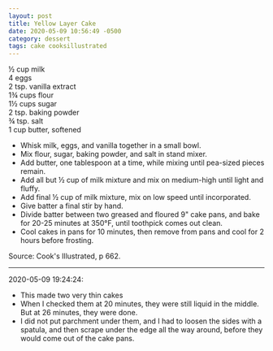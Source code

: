 ```yaml
---
layout: post
title: Yellow Layer Cake
date: 2020-05-09 10:56:49 -0500
category: dessert
tags: cake cooksillustrated
---
```

½ cup milk  
4 eggs  
2 tsp. vanilla extract  
1¾ cups flour  
1½ cups sugar  
2 tsp. baking powder  
¾ tsp. salt  
1 cup butter, softened  

  * Whisk milk, eggs, and vanilla together in a small bowl.
  * Mix flour, sugar, baking powder, and salt in stand mixer.
  * Add butter, one tablespoon at a time, while mixing until pea-sized pieces remain.
  * Add all but ½ cup of milk mixture and mix on medium-high until light and fluffy.
  * Add final ½ cup of milk mixture, mix on low speed until incorporated.
  * Give batter a final stir by hand.
  * Divide batter between two greased and floured 9" cake pans, and bake for 20-25 minutes at 350°F, until toothpick comes out clean.
  * Cool cakes in pans for 10 minutes, then remove from pans and cool for 2 hours before frosting.

Source: Cook's Illustrated, p 662.  

---

2020-05-09 19:24:24:
* This made two very thin cakes
* When I checked them at 20 minutes, they were still liquid in the middle. But at 26
  minutes, they were done.
* I did not put parchment under them, and I had to loosen the sides with a spatula,
  and then scrape under the edge all the way around, before they would come out of
  the cake pans.
